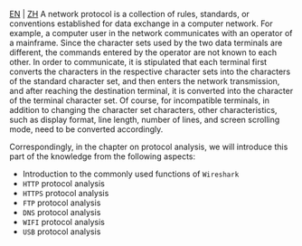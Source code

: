 [EN](./README.md) | [ZH](./README-zh.md)
A network protocol is a collection of rules, standards, or conventions established for data exchange in a computer network. For example, a computer user in the network communicates with an operator of a mainframe. Since the character sets used by the two data terminals are different, the commands entered by the operator are not known to each other. In order to communicate, it is stipulated that each terminal first converts the characters in the respective character sets into the characters of the standard character set, and then enters the network transmission, and after reaching the destination terminal, it is converted into the character of the terminal character set. Of course, for incompatible terminals, in addition to changing the character set characters, other characteristics, such as display format, line length, number of lines, and screen scrolling mode, need to be converted accordingly.


Correspondingly, in the chapter on protocol analysis, we will introduce this part of the knowledge from the following aspects:


- Introduction to the commonly used functions of `Wireshark`
- `HTTP` protocol analysis
- `HTTPS` protocol analysis
- `FTP` protocol analysis
- `DNS` protocol analysis
- `WIFI` protocol analysis
- `USB` protocol analysis